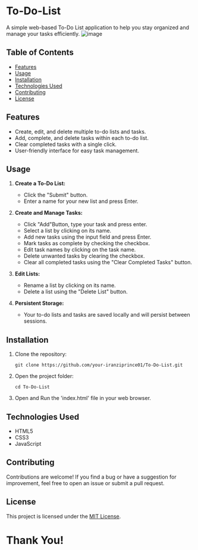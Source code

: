 # To-Do-List

A simple web-based To-Do List application to help you stay organized and manage your tasks efficiently.
![image](https://github.com/iranziprince01/To-Do-List/assets/116654088/804d2d2e-1ab0-4b2f-a650-06087fd770d0)


## Table of Contents

- [Features](#features)
- [Usage](#usage)
- [Installation](#installation)
- [Technologies Used](#technologies-used)
- [Contributing](#contributing)
- [License](#license)

## Features

- Create, edit, and delete multiple to-do lists and tasks.
- Add, complete, and delete tasks within each to-do list.
- Clear completed tasks with a single click.
- User-friendly interface for easy task management.

## Usage

1. **Create a To-Do List:**
   - Click the "Submit" button.
   - Enter a name for your new list and press Enter.

2. **Create and Manage Tasks:**
   - Click "Add"Button, type your task and press enter.
   - Select a list by clicking on its name.
   - Add new tasks using the input field and press Enter.
   - Mark tasks as complete by checking the checkbox.
   - Edit task names by clicking on the task name.
   - Delete unwanted tasks by clearing the checkbox.
   - Clear all completed tasks using the "Clear Completed Tasks" button.

4. **Edit Lists:**
   - Rename a list by clicking on its name.
   - Delete a list using the "Delete List" button.

5. **Persistent Storage:**
   - Your to-do lists and tasks are saved locally and will persist between sessions.

## Installation

1. Clone the repository:

   ```
   git clone https://github.com/your-iranziprince01/To-Do-List.git
   ```
2. Open the project folder:
   ```
   cd To-Do-List
   ```
3. Open and Run the 'index.html' file in your web browser.

## Technologies Used
  - HTML5
  - CSS3
  - JavaScript

## Contributing
Contributions are welcome! If you find a bug or have a suggestion for improvement, feel free to open an issue or submit a pull request.

## License
This project is licensed under the [MIT License](https://opensource.org/license/mit/).

# Thank You!
